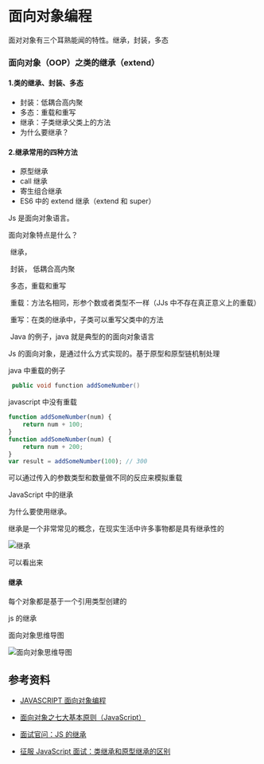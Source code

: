 # 面向对象编程

面对对象有三个耳熟能闻的特性。继承，封装，多态

### 面向对象（OOP）之类的继承（extend）

#### 1.类的继承、封装、多态

-   封装：低耦合高内聚
-   多态：重载和重写
-   继承：子类继承父类上的方法
-   为什么要继承？

#### 2.继承常用的四种方法

-   原型继承
-   call 继承
-   寄生组合继承
-   ES6 中的 extend 继承（extend 和 super）

Js 是面向对象语言。

面向对象特点是什么？

​ 继承，

​ 封装， 低耦合高内聚

​ 多态，重载和重写

​ 重载：方法名相同，形参个数或者类型不一样（JJs 中不存在真正意义上的重载）

​ 重写：在类的继承中，子类可以重写父类中的方法

​ Java 的例子，java 就是典型的的面向对象语言

Js 的面向对象，是通过什么方式实现的。基于原型和原型链机制处理

java 中重载的例子

```java
 public void function addSomeNumber()
```

javascript 中没有重载

```javascript
function addSomeNumber(num) {
    return num + 100;
}
function addSomeNumber(num) {
    return num + 200;
}
var result = addSomeNumber(100); // 300
```

可以通过传入的参数类型和数量做不同的反应来模拟重载

JavaScript 中的继承

为什么要使用继承。

继承是一个非常常见的概念，在现实生活中许多事物都是具有继承性的

![继承](https://i.loli.net/2021/06/03/Ucs9d2yWIjarLMg.png)

可以看出来

#### 继承

每个对象都是基于一个引用类型创建的

js 的继承

面向对象思维导图

![面向对象思维导图](https://i.loli.net/2021/06/03/5CkBqewOFa3sG89.png)

## 参考资料

-   [JAVASCRIPT 面向对象编程](https://coolshell.cn/articles/6441.html)

-   [面向对象之七大基本原则（JavaScript）](https://segmentfault.com/a/1190000020319171)

-   [面试官问：JS 的继承](https://juejin.cn/post/6844903780035592205)

-   [征服 JavaScript 面试：类继承和原型继承的区别](https://mp.weixin.qq.com/s/CqXmu4n6aZsqB-jJ0O0t-g)
